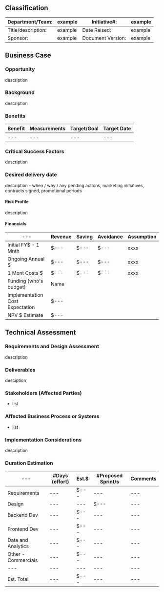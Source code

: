 ## Classification
| Department/Team: | example | Initiative#: | example |
| --- | --- | --- | --- |
| Title/description: | example | Date Raised: | example |
| Sponsor: | example | Document Version: | example |

## Business Case
### Opportunity
description
### Background
description
### Benefits
| Benefit | Measurements | Target/Goal | Target Date |
| --- | --- | --- | --- |
| --- | --- | --- | --- |

### Critical Success Factors
description

### Desired delivery date
description - when / why / any pending actions, marketing initiatives, contracts signed, promotional periods

#### Risk Profile
description

#### Financials
| --- | Revenue | Saving | Avoidance | Assumption |
| --- | --- | --- | --- | --- |
| Initial FY$ - 1 Mnth | $--- | $--- | $--- | xxxx |
| Ongoing Annual $ | $--- | $--- | $--- | xxxx |
| 1 Mont Costs $ | $--- | $--- | $--- | xxxx |
| Funding (who's budget) | Name |
| Implementation Cost Expectation | $--- | 
| NPV $ Estimate | $--- | 

## Technical Assessment
### Requirements and Design Assessment
description
### Deliverables
desciption
### Stakeholders (Affected Parties)
* list
### Affected Business Process or Systems
* list
### Implementation Considerations
description
### Duration Estimation
| --- | #Days (effort) | Est.$ | #Proposed Sprint/s | Comments |
| --- | --- | --- | --- | --- |
| Requirements| --- | $--- | --- | --- |
| Design | --- | --- | $--- | --- |
| Backend Dev | --- | $--- | --- | --- |
| Frontend Dev | --- | $--- | --- | --- |
| Data and Analytics | --- | $--- | --- | --- |
| Other - Commercials | --- | $--- | --- | --- |
| --- | --- | --- | --- | --- |
| Est. Total | --- | $--- | --- | --- |
